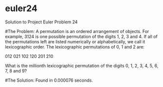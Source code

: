 euler24
=======

Solution to Project Euler Problem 24

#The Problem: 
A permutation is an ordered arrangement of objects. For example,
3124 is one possible permutation of the digits 1, 2, 3 and 4. If all
of the permutations left are listed numerically or alphabetically, we call
it lexicographic order. The lexicographic permutations of 0, 1 and 2 are:

012   021   102   120   201   210

What is the millionth lexicographic permutation of the
digits 0, 1, 2, 3, 4, 5, 6, 7, 8 and 9?

#The Solution:
Found in 0.000076 seconds.

